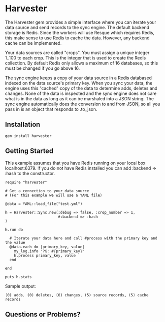 # Harvester

The Harvester gem provides a simple interface where you can iterate your data source and send records to the sync engine.  The default backend storage is Redis.  Since the workers will use Resque which requires Redis, this make sense to use Redis to cache the data.  However, any backend cache can be implemented.

Your data sources are called "crops".  You must assign a unique integer 1..100 to each crop.  This is the integer that is used to create the Redis collection.  By default Redis only allows a maximum of 16 databases, so this must be changed if you go above 16.

The sync engine keeps a copy of your data source in a Redis databased indexed on the data source's primary key.  When you sync your data, the engine uses this "cached" copy of the data to determine adds, deletes and changes.  None of the data is inspected and the sync engine does not care what is in the data as long as it can be marshaled into a JSON string.  The sync engine automatically does the conversion to and from JSON, so all you pass in is an object that responds to .to_json.

## Installation

    gem install harvester

## Getting Started

This example assumes that you have Redis running on your local box localhost:6379.  If you do not have Redis installed you can add :backend => :hash to the constructor.

    require "harvester"

    # Get a connection to your data source
    # (For this example we will use a YAML file)

    @data = YAML::load_file("test.yml")

    h = Harvester::Sync.new(:debug => false, :crop_number => 1,
                            #:backend => :hash
    )

    h.run do

      # Iterate your data here and call #process with the primary key and the value
      @data.each do |primary_key, value|
        my_log.info "PK: #{primary_key}"
        h.process primary_key, value
      end

    end

    puts h.stats

Sample output:

    (0) adds, (0) deletes, (0) changes, (5) source records, (5) cache records


## Questions or Problems?

